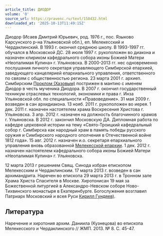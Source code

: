 ```yaml
---
article_title: ДИОДОР
volume: '0'
source_url: https://pravenc.ru/text/158432.html
downloaded_at: '2025-10-13T11:49:15Z'
---
```


Диодор (Исаев Дмитрий Юрьевич, род. 1976 г., пос. Языково Карсунского р-на Ульяновской обл.), еп. Мелекесский и Чердаклинский.
В 1993 г. окончил среднюю школу. В 1993-1997 гг. обучался в Московской ДС.
28 июля 1997 г. рукоположен во диакона и назначен клириком кафедрального собора иконы Божией Матери «Неопалимая Купина» г. Ульяновска.
В 2000-2013 гг. нес одновременно послушания личного секретаря управляющего Симбирской епархией, заведующего канцелярией епархиального управления, ответственного по связям с общественностью региона.
23 марта 2001 г. архиеп. Симбирским [Проклом (Хазовым)](<https://pravenc.ru/text/Проклом (Хазовым).html>) пострижен в мантию с именем Диодор в честь мученика Диодора.
В 2007 г. окончил государственный техникум отраслевых технологий, экономики и права г. Инза Ульяновской обл. по специальности «Правоведение».
31 мая 2009 г. возведен в сан архидиакона. 13 нояб. 2011 г. рукоположен во иерея.
1 дек. 2011 г. назначен настоятелем храма Воскресения Христова г. Ульяновска. 3 апр. 2012 г. назначен на должность благочинного храмов г. Ульяновска.
В 2012 г. закончил Московскую ДА. Дипломная работа по кафедре церковной истории на тему «Свято-Троицкий кафедральный собор г. Симбирска как народный храм в память победы русского оружия и Симбирского народного ополчения в Отечественной войне 1812 года».
15 авг. 2012 г. назначен и.о. секретаря епархиального управления вновь образованной [Мелекесской епархии](<https://pravenc.ru/text/Мелекесской епархии.html>). 1 дек. 2012 г. назначен настоятелем кафедрального собора иконы Божией Матери «Неопалимая Купина» г. Ульяновска.

12 марта 2013 г решением Свящ. Синода избран епископом Мелекесским и Чердаклинским.
17 марта 2013 г. возведен в сан архимандрита.
Наречен во епископа 29 марта 2013 г. в Тронном зале Храма Христа Спасителя в Москве. Хиротонисан 19 мая за Божественной литургией в Александро-Невском соборе Ново-Тихвинского монастыря в Екатеринбурге. Богослужения возглавил Патриарх Московский и всея Руси [Кирилл Гундяев)](<https://pravenc.ru/text/Кирилл Гундяев).html>).

## Литература

Наречение и хиротония архим. Даниила (Кузнецова) во епископа Мелекесского и Чердаклинского // ЖМП. 2013. № 8. С. 45-47.
